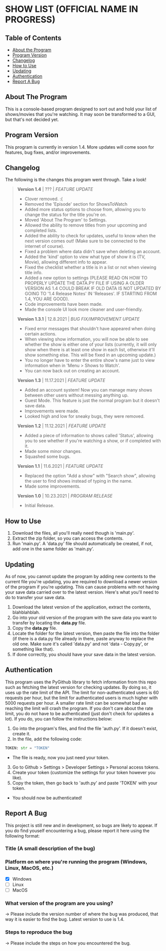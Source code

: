# SHOW LIST (OFFICIAL NAME IN PROGRESS)

## Table of Contents

- [About the Program](https://github.com/MarkE16/ShowList#about-the-program)
- [Program Version](https://github.com/MarkE16/ShowList#program-version)
- [Changelog](https://github.com/MarkE16/ShowList#changelog)
- [How to Use](https://github.com/MarkE16/ShowList#how-to-use)
- [Updating](https://github.com/MarkE16/ShowList#updating)
- [Authentication](https://github.com/MarkE16/ShowList#authentication)
- [Report A Bug](https://github.com/MarkE16/ShowList#report-a-bug)

## About The Program

This is a console-based program designed to sort out and hold your list of shows/movies that you're watching. It may soon be transformed to a GUI, but that's not decided yet.

## Program Version

This program is currently in version 1.4. More updates will come soon for features, bug fixes, and/or improvements.

## Changelog

The following is the changes this program went through. Take a look!
> **Version 1.4** | ??? | *FEATURE UPDATE*
> - Clover removed. :(
> - Removed the 'Episode' section for ShowsToWatch
> - Added more status options to choose from, allowing you to change the status for the title you're on.
> - Moved 'About The Program' to Settings.
> - Allowed the ability to remove titles from your upcoming and completed lists.
> - Added the ability to check for updates, useful to know when the next version comes out! (Make sure to be connected to the internet of course).
> - Fixed a problem where data didn't save when deleting an account.
> - Added the 'kind' option to view what type of show it is (TV, Movie), allowing different info to appear.
> - Fixed the checklist whether a title is in a list or not when viewing title info.
> - Added a new option to settings (PLEASE READ ON HOW TO PROPERLY UPDATE THE DATA.PY FILE IF USING A OLDER VERSION AS 1.4 COULD BREAK IF OLD DATA IS NOT UPDATED BY GOING TO '1.4 Release Notes' IN 'Releases'. IF STARTING FROM 1.4, YOU ARE GOOD).
> - Code improvements have been made.
> - Made the console UI look more cleaner and user-friendly.
>
> **Version 1.3.1** | 12.8.2021 | *BUG FIX/IMPROVEMENT UPDATE*
> - Fixed error messages that shouldn't have appeared when doing certain actions.
> - When viewing show information, you will now be able to see whether the show is either one of your lists (currently, it will only show when there is at least one show in each list, otherwise it'll show something else. This will be fixed in an upcoming update.)
> - You no longer have to enter the entire show's name just to view information when in 'Menu > Shows to Watch'.
> - You can now back out on creating an account.
>
> **Version 1.3** | 11.17.2021 | *FEATURE UPDATE*
> - Added an account system! Now you can manage many shows between other users without messing anything up.
> - Guest Mode. This feature is just the normal program but it doesn't save data.
> - Improvements were made.
> - Looked high and low for sneaky bugs, they were removed.
>
> **Version 1.2** | 11.12.2021 | *FEATURE UPDATE*
> - Added a piece of information to shows called 'Status', allowing you to see whether if you're watching a show, or if completed with it.
> - Made some minor changes.
> - Squashed some bugs.
>
> **Version 1.1** | 11.6.2021 | *FEATURE UPDATE*
> - Replaced the option "Add a show" with "Search show", allowing the user to find shows instead of typing in the name.
> - Made some improvements.
>
> **Version 1.0** | 10.23.2021 | *PROGRAM RELEASE*
> - Initial Release.

## How to Use
1. Download the files, all you'll really need though is 'main.py'.
2. Extract the zip folder, so you can access the contents.
3. Run 'main.py'. A 'data.py' file should automatically be created, if not, add one in the same folder as 'main.py'.

## Updating
As of now, you cannot update the program by adding new contents to the current file you're updating, you are required to download a newer version of the program if you're updating. This can cause problems with not having your save data carried over to the latest version. Here's what you'll need to do to transfer your save data.
1. Download the latest version of the application, extract the contents, blahblahblah.
2. Go into your old version of the program with the save data you want to transfer by locating the **data.py** file.
3. Copy the **data.py** file.
4. Locate the folder for the latest version, then paste the file into the folder (if there is a data.py file already in there, paste anyway to replace the old one. Make sure it's called 'data.py' and not 'data - Copy.py', or something like that).
5. If done correctly, you should have your save data in the latest version.

## Authentication
This program uses the PyGithub library to fetch information from this repo such as fetching the latest version for checking updates. By doing so, it uses up the rate limit of the API. The limit for non-authenticated users is 60 requests per hour, but the limit for authenticated users is much higher with 5000 requests per hour. A smaller rate limit can be somewhat bad as reaching the limit will crash the program. If you don't care about the rate limit, you do not have to be authenticated (just don't check for updates a lot). If you do, you can follow the instructions below:
1. Go into the program's files, and find the file 'auth.py'. If it doesn't exist, create it.
2. In the file, add the following code:
```py
TOKEN: str = "TOKEN"
```
- The file is ready, now you just need your token.  
3. Go to Github > Settings > Developer Settings > Personal access tokens.  
4. Create your token (customize the settings for your token however you like).  
5. Copy the token, then go back to 'auth.py' and paste 'TOKEN' with your token.
- You should now be authenticated!

## Report A Bug
This project is still new and in development, so bugs are likely to appear. If you do find youself encountering a bug, please report it here using the following format:

### Title (A small description of the bug)

### Platform on where you're running the program (Windows, Linux, MacOS, etc.)

- [x] Windows
- [ ] Linux
- [ ] MacOS

### What version of the program are you using?
-> Please include the version number of where the bug was produced, that way it is easier to find the bug. Latest version to use is 1.4.

### Steps to reproduce the bug
-> Please include the steps on how you encountered the bug.